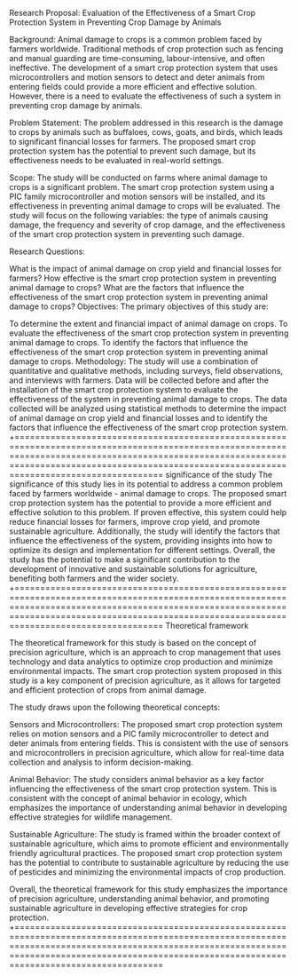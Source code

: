 Research Proposal: Evaluation of the Effectiveness of a Smart Crop Protection System in Preventing Crop Damage by Animals

Background:
Animal damage to crops is a common problem faced by farmers worldwide. Traditional methods of crop protection such as fencing and manual guarding are time-consuming, labour-intensive, and often ineffective. The development of a smart crop protection system that uses microcontrollers and motion sensors to detect and deter animals from entering fields could provide a more efficient and effective solution. However, there is a need to evaluate the effectiveness of such a system in preventing crop damage by animals.

Problem Statement:
The problem addressed in this research is the damage to crops by animals such as buffaloes, cows, goats, and birds, which leads to significant financial losses for farmers. The proposed smart crop protection system has the potential to prevent such damage, but its effectiveness needs to be evaluated in real-world settings.

Scope:
The study will be conducted on farms where animal damage to crops is a significant problem. The smart crop protection system using a PIC family microcontroller and motion sensors will be installed, and its effectiveness in preventing animal damage to crops will be evaluated. The study will focus on the following variables: the type of animals causing damage, the frequency and severity of crop damage, and the effectiveness of the smart crop protection system in preventing such damage.

Research Questions:

What is the impact of animal damage on crop yield and financial losses for farmers?
How effective is the smart crop protection system in preventing animal damage to crops?
What are the factors that influence the effectiveness of the smart crop protection system in preventing animal damage to crops?
Objectives:
The primary objectives of this study are:

To determine the extent and financial impact of animal damage on crops.
To evaluate the effectiveness of the smart crop protection system in preventing animal damage to crops.
To identify the factors that influence the effectiveness of the smart crop protection system in preventing animal damage to crops.
Methodology:
The study will use a combination of quantitative and qualitative methods, including surveys, field observations, and interviews with farmers. Data will be collected before and after the installation of the smart crop protection system to evaluate the effectiveness of the system in preventing animal damage to crops. The data collected will be analyzed using statistical methods to determine the impact of animal damage on crop yield and financial losses and to identify the factors that influence the effectiveness of the smart crop protection system.
+=====================================================================================================================================================================================================================================================
significance of the study
The significance of this study lies in its potential to address a common problem faced by farmers worldwide - animal damage to crops. The proposed smart crop protection system has the potential to provide a more efficient and effective solution to this problem. If proven effective, this system could help reduce financial losses for farmers, improve crop yield, and promote sustainable agriculture. Additionally, the study will identify the factors that influence the effectiveness of the system, providing insights into how to optimize its design and implementation for different settings. Overall, the study has the potential to make a significant contribution to the development of innovative and sustainable solutions for agriculture, benefiting both farmers and the wider society.
+=====================================================================================================================================================================================================================================================
Theoretical framework

The theoretical framework for this study is based on the concept of precision agriculture, which is an approach to crop management that uses technology and data analytics to optimize crop production and minimize environmental impacts. The smart crop protection system proposed in this study is a key component of precision agriculture, as it allows for targeted and efficient protection of crops from animal damage.

The study draws upon the following theoretical concepts:

Sensors and Microcontrollers: The proposed smart crop protection system relies on motion sensors and a PIC family microcontroller to detect and deter animals from entering fields. This is consistent with the use of sensors and microcontrollers in precision agriculture, which allow for real-time data collection and analysis to inform decision-making.

Animal Behavior: The study considers animal behavior as a key factor influencing the effectiveness of the smart crop protection system. This is consistent with the concept of animal behavior in ecology, which emphasizes the importance of understanding animal behavior in developing effective strategies for wildlife management.

Sustainable Agriculture: The study is framed within the broader context of sustainable agriculture, which aims to promote efficient and environmentally friendly agricultural practices. The proposed smart crop protection system has the potential to contribute to sustainable agriculture by reducing the use of pesticides and minimizing the environmental impacts of crop production.

Overall, the theoretical framework for this study emphasizes the importance of precision agriculture, understanding animal behavior, and promoting sustainable agriculture in developing effective strategies for crop protection.
+=====================================================================================================================================================================================================================================================
 


